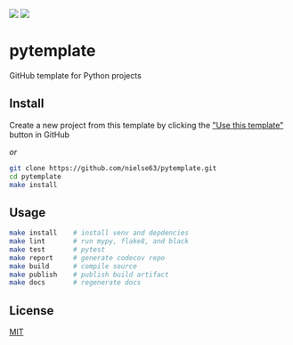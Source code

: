 [![](https://codecov.io/gh/nielse63/pytemplate/branch/master/graph/badge.svg)](https://codecov.io/gh/nielse63/pytemplate)
[![](https://img.shields.io/pypi/l/pytemplate.svg)](https://github.com/nielse63/pytemplate)

# pytemplate

GitHub template for Python projects

## Install

Create a new project from this template by clicking the ["Use this template"](https://github.com/nielse63/pytemplate/generate) button in GitHub

_or_

```bash
git clone https://github.com/nielse63/pytemplate.git
cd pytemplate
make install
```

## Usage

```bash
make install    # install venv and depdencies
make lint       # run mypy, flake8, and black
make test       # pytest
make report     # generate codecov repo
make build      # compile source
make publish    # publish build artifact
make docs       # regenerate docs
```

## License

[MIT](LICENSE)
